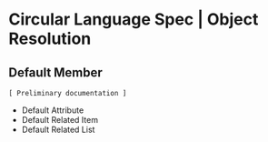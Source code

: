 ﻿Circular Language Spec | Object Resolution
==========================================

Default Member
--------------

`[ Preliminary documentation ]`

- Default Attribute
- Default Related Item
- Default Related List

